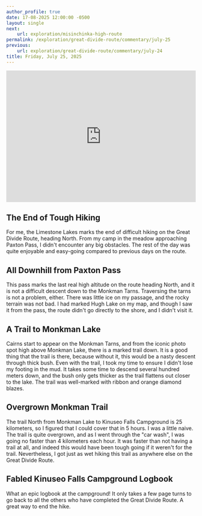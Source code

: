 ```yaml
---
author_profile: true
date: 17-08-2025 12:00:00 -0500
layout: single
next:
    url: exploration/misinchinka-high-route
permalink: /exploration/great-divide-route/commentary/july-25
previous:
    url: exploration/great-divide-route/commentary/july-24
title: Friday, July 25, 2025
---
```

<iframe width="100%" height="350px" frameborder="0" allowfullscreen src="https://caltopo.com/m/K79UV1C"></iframe>

## The End of Tough Hiking

For me, the Limestone Lakes marks the end of difficult hiking on the Great Divide Route, heading North. From my camp in the meadow approaching Paxton Pass, I didn't encounter any big obstacles. The rest of the day was quite enjoyable and easy-going compared to previous days on the route.

## All Downhill from Paxton Pass

This pass marks the last real high altitude on the route heading North, and it is not a difficult descent down to the Monkman Tarns. Traversing the tarns is not a problem, either. There was little ice on my passage, and the rocky terrain was not bad. I had marked Hugh Lake on my map, and though I saw it from the pass, the route didn't go directly to the shore, and I didn't visit it.

## A Trail to Monkman Lake

Cairns start to appear on the Monkman Tarns, and from the iconic photo spot high above Monkman Lake, there is a marked trail down. It is a good thing that the trail is there, because without it, this would be a nasty descent through thick bush. Even with the trail, I took my time to ensure I didn't lose my footing in the mud. It takes some time to descend several hundred meters down, and the bush only gets thicker as the trail flattens out closer to the lake. The trail was well-marked with ribbon and orange diamond blazes.

## Overgrown Monkman Trail

The trail North from Monkman Lake to Kinuseo Falls Campground is 25 kilometers, so I figured that I could cover that in 5 hours. I was a little naive. The trail is quite overgrown, and as I went through the "car wash", I was going no faster than 4 kilometers each hour. It was faster than not having a trail at all, and indeed this would have been tough going if it weren't for the trail. Nevertheless, I got just as wet hiking this trail as anywhere else on the Great Divide Route.

## Fabled Kinuseo Falls Campground Logbook

What an epic logbook at the campground! It only takes a few page turns to go back to all the others who have completed the Great Divide Route. A great way to end the hike.